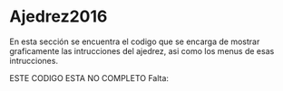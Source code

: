 ﻿# Ajedrez2016

En esta sección se encuentra el codigo que se encarga de mostrar graficamente las intrucciones del ajedrez, asi como los menus de esas intrucciones.

ESTE CODIGO ESTA NO COMPLETO
Falta:
